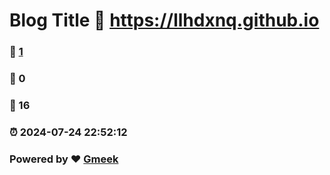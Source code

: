 # Blog Title :link: https://llhdxnq.github.io 
### :page_facing_up: [1](https://llhdxnq.github.io/tag.html) 
### :speech_balloon: 0 
### :hibiscus: 16 
### :alarm_clock: 2024-07-24 22:52:12 
### Powered by :heart: [Gmeek](https://github.com/Meekdai/Gmeek)
